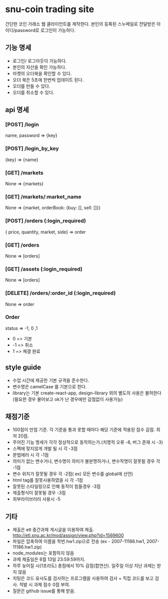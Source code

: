 # snu-coin trading site

간단한 코인 거래소 웹 클라이언트를 제작한다.
본인의 등록된 스누메일로 전달받은 아이디/password로 로그인이 가능하다.
## 기능 명세

* 로그인/ 로그아웃이 가능하다.
* 본인의 자산을 확인 가능하다.
* 마켓의 오더북을 확인할 수 있다. 
* 오더 북은 5초에 한번씩 업데이트 된다.
* 오더를 만들 수 있다.
* 오더를 취소할 수 있다. 

## api 명세
 ### [POST] /login
 name, password => {key}
 
 ### [POST] /login_by_key
 {key} => {name}
 
 ### [GET] /markets
 None => {markets}
 
 ### [GET] /markets/:market_name
 None => {market, orderBook: {buy: [], sell: []}}
 
 ### [POST] /orders (:login_required)
 { price, quantity, market, side} => order

 ### [GET] /orders
 None => [orders]
 
 ### [GET] /assets (:login_required)
 None => [orders]
 

 ### [DELETE] /orders/:order_id (:login_required)
 None => order
 
 ### Order
 status => -1, 0 ,1 
 
- 0 => 기본
- -1 => 취소 
- 1 => 체결 완료
 

## style guide
* 수업 시간에 제공한 기본 규격을 준수한다.
* 변수명은 camelCase 를 기본으로 한다.
* library는 기본 create-react-app, design-library 외의 별도의 사용은 불허한다(필요한 경우 물어보고 ok가 난 경우에만 감점없이 사용가능)

## 채점기준
* 100점이 만점 기준. 각 기준을 통과 못할 때마다 해당 기준에 적용된 점수 감점. 최저 20점.
* 주어진 기능 명세가 각각 정상적으로 동작하는가.(치명적 오류 -8, 버그 존재 시 -3)
* 스펙에 맞지않게 개발 될 시 각 -3점
* 문법에러 시 각 -1점
* 의미가 없는 변수거나, 변수명이 의미가 불분명하거나, 변수작명이 잘못될 경우 각 -1점
* 변수 위치가 잘못될 경우 각 -2점( ex) 모든 변수를 global에 선언)
* html tag를 잘못사용하였을 시 각 -1점
* 잘못된 스타일링으로 인해 동작이 힘들경우 -3점
* 제출형식이 잘못될 경우 -3점
* 외부라이브러리 사용시 -5

## 기타
* 제출은 etl 중간과제 게시글을 이용하여 제출. http://etl.snu.ac.kr/mod/assign/view.php?id=1569600
* 파일은 압축하여 이름을 학번.hw1.zip으로 전송 (ex - 2007-11186.hw1, 2007-11186.hw1.zip)
* node_modules는 포함하지 않음
* 과제 제출일은 6월 13일 23:59:59까지.
* 하루 늦어질 시(1초라도) 총점에서 10% 감점(합연산). 일주일 이상 지난 과제는 받지 않음
* 치팅은 코드 유사도를 검사하는 프로그램을 사용하여 검사 + 직접 코드를 보고 검사. 적발 시 과제 점수 0점 부여.
* 질문은 github issue를 통해 받음.
